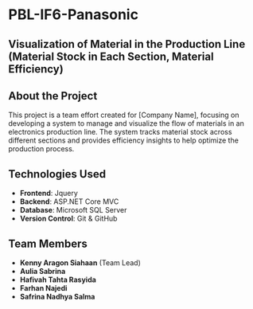 # PBL-IF6-Panasonic

## Visualization of Material in the Production Line (Material Stock in Each Section, Material Efficiency)

## About the Project

This project is a team effort created for [Company Name], focusing on developing a system to manage and visualize the flow of materials in an electronics production line. The system tracks material stock across different sections and provides efficiency insights to help optimize the production process.

## Technologies Used

- **Frontend**: Jquery
- **Backend**: ASP.NET Core MVC
- **Database**: Microsoft SQL Server
- **Version Control**: Git & GitHub

## Team Members

- **Kenny Aragon Siahaan** (Team Lead)
- **Aulia Sabrina**
- **Hafivah Tahta Rasyida**
- **Farhan Najedi**
- **Safrina Nadhya Salma**
